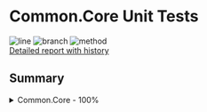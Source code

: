 # Common.Core Unit Tests
![line](https://kevindheath.github.io/codecoverage/core/badge_linecoverage.svg)
![branch](https://kevindheath.github.io/codecoverage/core/badge_branchcoverage.svg)
![method](https://kevindheath.github.io/codecoverage/helpers/badge_methodcoverage.svg)\
[Detailed report with history](https://kevindheath.github.io/codecoverage/core/html/)

## Summary
<details><summary>Common.Core - 100%</summary>

|**Name**|**Line**|**Branch**|
|:---|---:|---:|
|**Common.Core**|**100%**|**92%**|
|Common.Core.Classes.AddressFactoryBase|100%|100%|
|Common.Core.Classes.DataFactoryBase|100%|90%|
|Common.Core.Classes.DataServiceBase|100%|83.3%|
|Common.Core.Classes.InterfaceFactory|100%||
|Common.Core.Classes.JsonHelper|100%|100%|
|Common.Core.Classes.ModelBase|100%|90%|
|Common.Core.Classes.ModelData|100%|93.7%|
|Common.Core.Classes.ModelDataError|100%|90%|
|Common.Core.Classes.ReflectionHelper|100%|85.4%|
|Common.Core.Classes.ResultsSet`1|100%|100%|
|Common.Core.Converters.Generic|100%|91.6%|
|Common.Core.Converters.JsonBooleanString|100%|90.9%|
|Common.Core.Converters.JsonDateOnlyString|100%|87.5%|
|Common.Core.Converters.JsonDecimalString|100%|90%|
|Common.Core.Converters.JsonIntegerString|100%|90%|
|Common.Core.Converters.StringConverter|100%|100%|
|Common.Core.Models.Address|100%|100%|
|Common.Core.Models.Company|100%|90.2%|
|Common.Core.Models.CountryCode|100%||
|Common.Core.Models.ISOCountry|100%||
|Common.Core.Models.Person|100%|90.4%|
|Common.Core.Models.Postcode|100%||
|Common.Core.Models.Province|100%||
|Common.Core.Models.User|100%|100%|

</details>
